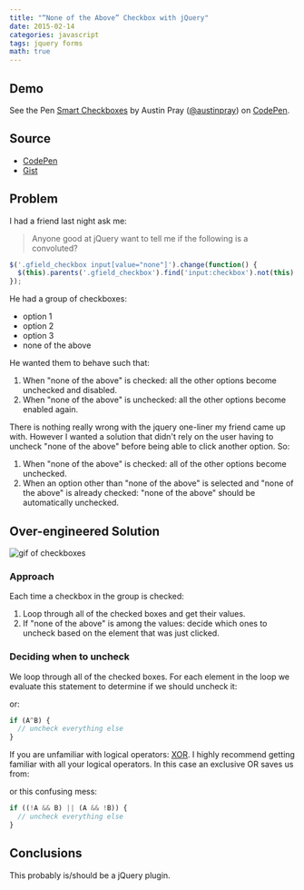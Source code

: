 ```yaml
---
title: "“None of the Above” Checkbox with jQuery" 
date: 2015-02-14
categories: javascript
tags: jquery forms
math: true
---
```


## Demo

<p 
  data-height="300" 
  data-theme-id="12308" 
  data-slug-hash="KwQQbE" 
  data-default-tab="result" 
  data-user="austinpray" 
  class='codepen'>See the Pen <a
  href='http://codepen.io/austinpray/pen/KwQQbE/'>Smart Checkboxes</a> by Austin
  Pray (<a href='http://codepen.io/austinpray'>@austinpray</a>) on <a
  href='http://codepen.io'>CodePen</a>.</p>
<script async src="//assets.codepen.io/assets/embed/ei.js"></script>

## Source

- [CodePen](http://codepen.io/austinpray/pen/KwQQbE/)
- [Gist](https://gist.github.com/austinpray/0f5d6c5179e855892b46)

## Problem

I had a friend last night ask me:

>Anyone good at jQuery want to tell me if the following is a convoluted?

```js
$('.gfield_checkbox input[value="none"]').change(function() {
  $(this).parents('.gfield_checkbox').find('input:checkbox').not(this).prop('checked', false).prop('disabled', $(this)[0].checked);
});
```

He had a group of checkboxes:

- option 1
- option 2
- option 3
- none of the above


He wanted them to behave such that:

1. When "none of the above" is checked: all the other options become unchecked and disabled.
2. When "none of the above" is unchecked: all the other options become enabled again.

There is nothing really wrong with the jquery one-liner my friend came up with. However I wanted a solution that didn't rely on the user having to uncheck "none of the above" before being able to click another option. So:

1. When "none of the above" is checked: all of the other options become unchecked.
2. When an option other than "none of the above" is selected and "none of the above" is already checked: "none of the above" should be automatically unchecked.

## Over-engineered Solution

![gif of checkboxes](/assets/checkbox.gif)

### Approach

Each time a checkbox in the group is checked:

1. Loop through all of the checked boxes and get their values.
2. If "none of the above" is among the values: decide which ones to uncheck based on the element that was just clicked.

### Deciding when to uncheck 

We loop through all of the checked boxes. For each element in the loop we evaluate this statement to determine if we should uncheck it:

<!--
$$
A = \text{User checked "none of the above"}\\
B = \text{Current element in the loop is "none of the above"}\\
A \oplus B \equiv (A \rightarrow B) \rightarrow (\neg(B \rightarrow A))
$$
-->

or:

```js
if (A^B) {
  // uncheck everything else
}
```

If you are unfamiliar with logical operators: [XOR](https://en.wikipedia.org/wiki/Exclusive_or). I highly recommend getting familiar with all your logical operators. In this case an exclusive OR saves us from:

<!--
$$
A = \text{User checked "none of the above"}\\
B = \text{Current element in the loop is "none of the above"}\\
(\neg A \wedge B) \vee (A \wedge \neg B)
$$
-->

or this confusing mess:

```js
if ((!A && B) || (A && !B)) {
  // uncheck everything else
}
```

## Conclusions

This probably is/should be a jQuery plugin.
